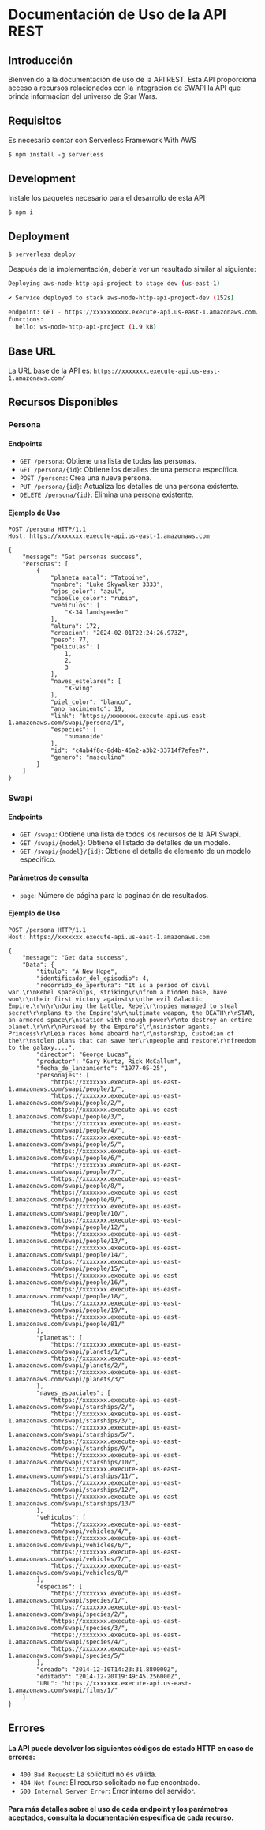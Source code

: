 # Documentación de Uso de la API REST

## Introducción
Bienvenido a la documentación de uso de la API REST. Esta API proporciona acceso a recursos relacionados con la integracion de SWAPI la API que brinda informacion del universo de Star Wars.


## Requisitos
Es necesario contar con Serverless Framework With AWS

```
$ npm install -g serverless
```

## Development
Instale los paquetes necesario para el desarrollo de esta API

```
$ npm i
```

## Deployment

```
$ serverless deploy
```


Después de la implementación, debería ver un resultado similar al siguiente:

```bash
Deploying aws-node-http-api-project to stage dev (us-east-1)

✔ Service deployed to stack aws-node-http-api-project-dev (152s)

endpoint: GET - https://xxxxxxxxxx.execute-api.us-east-1.amazonaws.com/
functions:
  hello: ws-node-http-api-project (1.9 kB)
```



## Base URL
La URL base de la API es: `https://xxxxxxx.execute-api.us-east-1.amazonaws.com/`


## Recursos Disponibles

### Persona

#### Endpoints

- `GET /persona`: Obtiene una lista de todas las personas.
- `GET /persona/{id}`: Obtiene los detalles de una persona específica.
- `POST /persona`: Crea una nueva persona.
- `PUT /persona/{id}`: Actualiza los detalles de una persona existente.
- `DELETE /persona/{id}`: Elimina una persona existente.


#### Ejemplo de Uso

```http
POST /persona HTTP/1.1
Host: https://xxxxxxx.execute-api.us-east-1.amazonaws.com

{
    "message": "Get personas success",
    "Personas": [
        {
            "planeta_natal": "Tatooine",
            "nombre": "Luke Skywalker 3333",
            "ojos_color": "azul",
            "cabello_color": "rubio",
            "vehiculos": [
                "X-34 landspeeder"
            ],
            "altura": 172,
            "creacion": "2024-02-01T22:24:26.973Z",
            "peso": 77,
            "peliculas": [
                1,
                2,
                3
            ],
            "naves_estelares": [
                "X-wing"
            ],
            "piel_color": "blanco",
            "ano_nacimiento": 19,
            "link": "https://xxxxxxx.execute-api.us-east-1.amazonaws.com/swapi/persona/1",
            "especies": [
                "humanoide"
            ],
            "id": "c4ab4f8c-8d4b-46a2-a3b2-33714f7efee7",
            "genero": "masculino"
        }
    ]
}

```


### Swapi

#### Endpoints

- `GET /swapi`: Obtiene una lista de todos los recursos de la API Swapi.
- `GET /swapi/{model}`: Obtiene el listado de detalles de un modelo.
- `GET /swapi/{model}/{id}`: Obtiene el detalle de elemento de un modelo especifico.


#### Parámetros de consulta

- `page`: Número de página para la paginación de resultados.


#### Ejemplo de Uso

```http
POST /persona HTTP/1.1
Host: https://xxxxxxx.execute-api.us-east-1.amazonaws.com

{
    "message": "Get data success",
    "Data": {
        "titulo": "A New Hope",
        "identificador_del_episodio": 4,
        "recorrido_de_apertura": "It is a period of civil war.\r\nRebel spaceships, striking\r\nfrom a hidden base, have won\r\ntheir first victory against\r\nthe evil Galactic Empire.\r\n\r\nDuring the battle, Rebel\r\nspies managed to steal secret\r\nplans to the Empire's\r\nultimate weapon, the DEATH\r\nSTAR, an armored space\r\nstation with enough power\r\nto destroy an entire planet.\r\n\r\nPursued by the Empire's\r\nsinister agents, Princess\r\nLeia races home aboard her\r\nstarship, custodian of the\r\nstolen plans that can save her\r\npeople and restore\r\nfreedom to the galaxy....",
        "director": "George Lucas",
        "productor": "Gary Kurtz, Rick McCallum",
        "fecha_de_lanzamiento": "1977-05-25",
        "personajes": [
            "https://xxxxxxx.execute-api.us-east-1.amazonaws.com/swapi/people/1/",
            "https://xxxxxxx.execute-api.us-east-1.amazonaws.com/swapi/people/2/",
            "https://xxxxxxx.execute-api.us-east-1.amazonaws.com/swapi/people/3/",
            "https://xxxxxxx.execute-api.us-east-1.amazonaws.com/swapi/people/4/",
            "https://xxxxxxx.execute-api.us-east-1.amazonaws.com/swapi/people/5/",
            "https://xxxxxxx.execute-api.us-east-1.amazonaws.com/swapi/people/6/",
            "https://xxxxxxx.execute-api.us-east-1.amazonaws.com/swapi/people/7/",
            "https://xxxxxxx.execute-api.us-east-1.amazonaws.com/swapi/people/8/",
            "https://xxxxxxx.execute-api.us-east-1.amazonaws.com/swapi/people/9/",
            "https://xxxxxxx.execute-api.us-east-1.amazonaws.com/swapi/people/10/",
            "https://xxxxxxx.execute-api.us-east-1.amazonaws.com/swapi/people/12/",
            "https://xxxxxxx.execute-api.us-east-1.amazonaws.com/swapi/people/13/",
            "https://xxxxxxx.execute-api.us-east-1.amazonaws.com/swapi/people/14/",
            "https://xxxxxxx.execute-api.us-east-1.amazonaws.com/swapi/people/15/",
            "https://xxxxxxx.execute-api.us-east-1.amazonaws.com/swapi/people/16/",
            "https://xxxxxxx.execute-api.us-east-1.amazonaws.com/swapi/people/18/",
            "https://xxxxxxx.execute-api.us-east-1.amazonaws.com/swapi/people/19/",
            "https://xxxxxxx.execute-api.us-east-1.amazonaws.com/swapi/people/81/"
        ],
        "planetas": [
            "https://xxxxxxx.execute-api.us-east-1.amazonaws.com/swapi/planets/1/",
            "https://xxxxxxx.execute-api.us-east-1.amazonaws.com/swapi/planets/2/",
            "https://xxxxxxx.execute-api.us-east-1.amazonaws.com/swapi/planets/3/"
        ],
        "naves_espaciales": [
            "https://xxxxxxx.execute-api.us-east-1.amazonaws.com/swapi/starships/2/",
            "https://xxxxxxx.execute-api.us-east-1.amazonaws.com/swapi/starships/3/",
            "https://xxxxxxx.execute-api.us-east-1.amazonaws.com/swapi/starships/5/",
            "https://xxxxxxx.execute-api.us-east-1.amazonaws.com/swapi/starships/9/",
            "https://xxxxxxx.execute-api.us-east-1.amazonaws.com/swapi/starships/10/",
            "https://xxxxxxx.execute-api.us-east-1.amazonaws.com/swapi/starships/11/",
            "https://xxxxxxx.execute-api.us-east-1.amazonaws.com/swapi/starships/12/",
            "https://xxxxxxx.execute-api.us-east-1.amazonaws.com/swapi/starships/13/"
        ],
        "vehiculos": [
            "https://xxxxxxx.execute-api.us-east-1.amazonaws.com/swapi/vehicles/4/",
            "https://xxxxxxx.execute-api.us-east-1.amazonaws.com/swapi/vehicles/6/",
            "https://xxxxxxx.execute-api.us-east-1.amazonaws.com/swapi/vehicles/7/",
            "https://xxxxxxx.execute-api.us-east-1.amazonaws.com/swapi/vehicles/8/"
        ],
        "especies": [
            "https://xxxxxxx.execute-api.us-east-1.amazonaws.com/swapi/species/1/",
            "https://xxxxxxx.execute-api.us-east-1.amazonaws.com/swapi/species/2/",
            "https://xxxxxxx.execute-api.us-east-1.amazonaws.com/swapi/species/3/",
            "https://xxxxxxx.execute-api.us-east-1.amazonaws.com/swapi/species/4/",
            "https://xxxxxxx.execute-api.us-east-1.amazonaws.com/swapi/species/5/"
        ],
        "creado": "2014-12-10T14:23:31.880000Z",
        "editado": "2014-12-20T19:49:45.256000Z",
        "URL": "https://xxxxxxx.execute-api.us-east-1.amazonaws.com/swapi/films/1/"
    }
}

```

## Errores

#### La API puede devolver los siguientes códigos de estado HTTP en caso de errores:

- `400 Bad Request`: La solicitud no es válida.
- `404 Not Found`: El recurso solicitado no fue encontrado.
- `500 Internal Server Error`: Error interno del servidor.

#### Para más detalles sobre el uso de cada endpoint y los parámetros aceptados, consulta la documentación específica de cada recurso.
